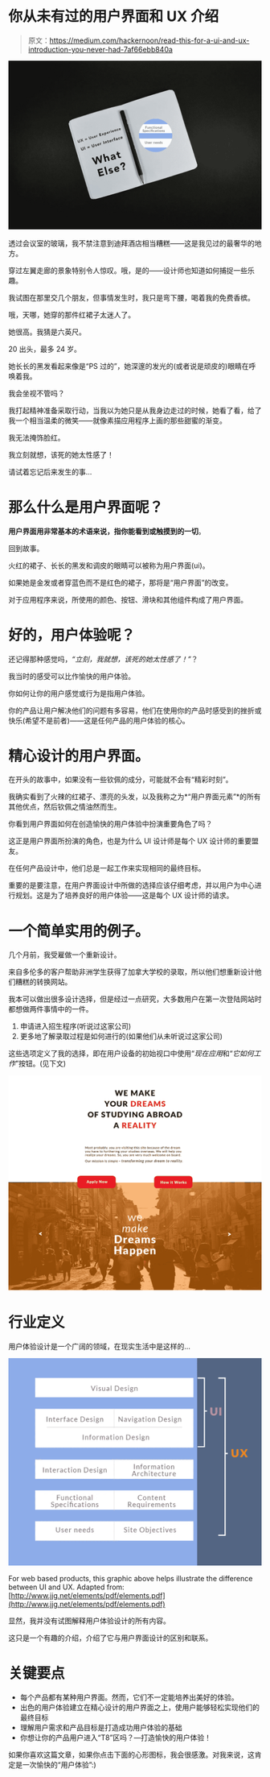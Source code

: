 # 你从未有过的用户界面和 UX 介绍

> 原文：<https://medium.com/hackernoon/read-this-for-a-ui-and-ux-introduction-you-never-had-7af66ebb840a>

![](img/96f191327b7c77ab37a8f60b353c0307.png)

透过会议室的玻璃，我不禁注意到迪拜酒店相当糟糕——这是我见过的最奢华的地方。

穿过左翼走廊的景象特别令人惊叹。哦，是的——设计师也知道如何捕捉一些乐趣。

我试图在那里交几个朋友，但事情发生时，我只是弯下腰，喝着我的免费香槟。

哦，天哪，她穿的那件红裙子太迷人了。

她很高。我猜是六英尺。

20 出头，最多 24 岁。

她长长的黑发看起来像是“PS 过的”，她深邃的发光的(或者说是顽皮的)眼睛在呼唤着我。

我会坐视不管吗？

我打起精神准备采取行动，当我以为她只是从我身边走过的时候，她看了看，给了我一个相当温柔的微笑——就像素描应用程序上画的那些甜蜜的渐变。

我无法掩饰脸红。

我立刻就想，该死的她太性感了！

请试着忘记后来发生的事…

# **那么什么是用户界面呢？**

**用户界面用非常基本的术语来说，指你能看到或触摸到的一切**。

回到故事。

火红的裙子、长长的黑发和调皮的眼睛可以被称为用户界面(ui)。

如果她是金发或者穿蓝色而不是红色的裙子，那将是“用户界面”的改变。

对于应用程序来说，所使用的颜色、按钮、滑块和其他组件构成了用户界面。

# **好的，用户体验呢？**

还记得那种感觉吗，*“立刻，我就想，该死的她太性感了！”*？

我当时的感受可以比作愉快的用户体验。

你如何让你的用户感觉或行为是指用户体验。

你的产品让用户解决他们的问题有多容易，他们在使用你的产品时感受到的挫折或快乐(希望不是前者)——这是任何产品的用户体验的核心。

# **精心设计的用户界面。**

在开头的故事中，如果没有一些钦佩的成分，可能就不会有“精彩时刻”。

我确实看到了火辣的红裙子、漂亮的头发，以及我称之为*“用户界面元素”*的所有其他优点，然后钦佩之情油然而生。

你看到用户界面如何在创造愉快的用户体验中扮演重要角色了吗？

这正是用户界面所扮演的角色，也是为什么 UI 设计师是每个 UX 设计师的重要盟友。

在任何产品设计中，他们总是一起工作来实现相同的最终目标。

重要的是要注意，在用户界面设计中所做的选择应该仔细考虑，并以用户为中心进行规划。这是为了培养良好的用户体验——这是每个 UX 设计师的请求。

# **一个简单实用的例子。**

几个月前，我受雇做一个重新设计。

来自多伦多的客户帮助非洲学生获得了加拿大学校的录取，所以他们想重新设计他们糟糕的转换网站。

我本可以做出很多设计选择，但是经过一点研究，大多数用户在第一次登陆网站时都想做两件事情中的一件。

1.  申请进入招生程序(听说过这家公司)
2.  更多地了解录取过程是如何进行的(如果他们从未听说过这家公司)

这些选项定义了我的选择，即在用户设备的初始视口中使用“*现在应用*和“*它如何工作*”按钮。(见下文)

![](img/bbdf0bdfe47953bd3291bbadb8e57659.png)

# **行业定义**

用户体验设计是一个广阔的领域，在现实生活中是这样的…

![](img/ff236c90369f502f7b5cba8b1faa13b5.png)

For web based products, this graphic above helps illustrate the difference between UI and UX. Adapted from: [http://www.jjg.net/elements/pdf/elements.pdf](http://www.jjg.net/elements/pdf/elements.pdf)

显然，我并没有试图解释用户体验设计的所有内容。

这只是一个有趣的介绍，介绍了它与用户界面设计的区别和联系。

# **关键要点**

*   每个产品都有某种用户界面。然而，它们不一定能培养出美好的体验。
*   出色的用户体验建立在精心设计的用户界面之上，使用户能够轻松实现他们的最终目标
*   理解用户需求和产品目标是打造成功用户体验的基础
*   你想让你的产品用户进入“T8”区吗？—打造愉快的用户体验！

如果你喜欢这篇文章，如果你点击下面的心形图标，我会很感激。对我来说，这肯定是一次愉快的“用户体验”:)
